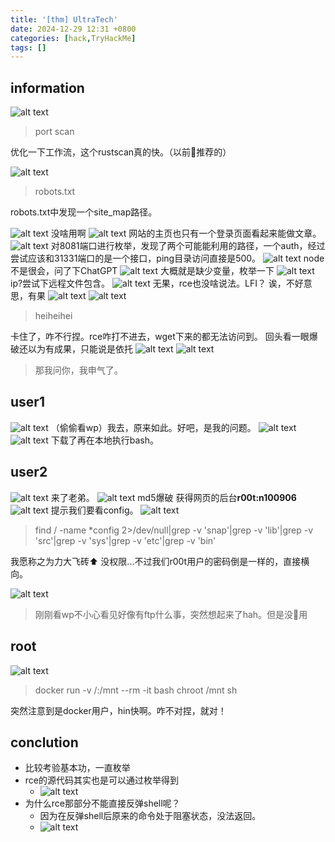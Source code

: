 ```yaml
---
title: '[thm] UltraTech'
date: 2024-12-29 12:31 +0800
categories: [hack,TryHackMe]
tags: []
---
```


## information

![alt text](<../assets/img/2024-12-29-[thm] UltraTech.assets/image.png>)
> port scan

优化一下工作流，这个rustscan真的快。（以前🧌推荐的）

![alt text](<../assets/img/2024-12-29-[thm] UltraTech.assets/image-1.png>)
> robots.txt

robots.txt中发现一个site_map路径。

![alt text](<../assets/img/2024-12-29-[thm] UltraTech.assets/image-2.png>)
没啥用啊
![alt text](<../assets/img/2024-12-29-[thm] UltraTech.assets/image-5.png>)
网站的主页也只有一个登录页面看起来能做文章。
![alt text](<../assets/img/2024-12-29-[thm] UltraTech.assets/image-4.png>)
对8081端口进行枚举，发现了两个可能能利用的路径，一个auth，经过尝试应该和31331端口的是一个接口，ping目录访问直接是500。
![alt text](<../assets/img/2024-12-29-[thm] UltraTech.assets/image-6.png>)
node不是很会，问了下ChatGPT
![alt text](<../assets/img/2024-12-29-[thm] UltraTech.assets/image-7.png>)
大概就是缺少变量，枚举一下
![alt text](<../assets/img/2024-12-29-[thm] UltraTech.assets/image-3.png>)
ip?尝试下远程文件包含。
![alt text](<../assets/img/2024-12-29-[thm] UltraTech.assets/image-8.png>)
无果，rce也没啥说法。LFI？
诶，不好意思，有果
![alt text](<../assets/img/2024-12-29-[thm] UltraTech.assets/image-9.png>)
![alt text](<../assets/img/2024-12-29-[thm] UltraTech.assets/image-10.png>)
> heiheihei

卡住了，咋不行捏。rce咋打不进去，wget下来的都无法访问到。
回头看一眼爆破还以为有成果，只能说是依托
![alt text](<../assets/img/2024-12-29-[thm] UltraTech.assets/image-11.png>)
![alt text](<../assets/img/2024-12-29-[thm] UltraTech.assets/image-12.png>)
> 那我问你，我申气了。

## user1

![alt text](<../assets/img/2024-12-29-[thm] UltraTech.assets/image-13.png>)
（偷偷看wp）我去，原来如此。好吧，是我的问题。
![alt text](<../assets/img/2024-12-29-[thm] UltraTech.assets/image-15.png>)
![alt text](<../assets/img/2024-12-29-[thm] UltraTech.assets/image-14.png>)
下载了再在本地执行bash。

## user2

![alt text](<../assets/img/2024-12-29-[thm] UltraTech.assets/image-16.png>)
来了老弟。
![alt text](<../assets/img/2024-12-29-[thm] UltraTech.assets/image-17.png>)
md5爆破
获得网页的后台**r00t:n100906**
![alt text](<../assets/img/2024-12-29-[thm] UltraTech.assets/image-18.png>)
提示我们要看config。
![alt text](<../assets/img/2024-12-29-[thm] UltraTech.assets/image-19.png>)
> find / -name *config 2>/dev/null|grep -v 'snap'|grep -v 'lib'|grep -v 'src'|grep -v 'sys'|grep -v 'etc'|grep -v 'bin'

我愿称之为力大飞砖⬆️
没权限...不过我们r00t用户的密码倒是一样的，直接横向。

![alt text](<../assets/img/2024-12-29-[thm] UltraTech.assets/image-20.png>)
> 刚刚看wp不小心看见好像有ftp什么事，突然想起来了hah。但是没🥚用

## root

![alt text](<../assets/img/2024-12-29-[thm] UltraTech.assets/image-21.png>)
> docker run -v /:/mnt --rm -it bash chroot /mnt sh

突然注意到是docker用户，hin快啊。咋不对捏，就对！

## conclution

- 比较考验基本功，一直枚举
- rce的源代码其实也是可以通过枚举得到
  - ![alt text](<../assets/img/2024-12-29-[thm] UltraTech.assets/image-23.png>)
- 为什么rce那部分不能直接反弹shell呢？
  - 因为在反弹shell后原来的命令处于阻塞状态，没法返回。
  - ![alt text](<../assets/img/2024-12-29-[thm] UltraTech.assets/image-22.png>)
